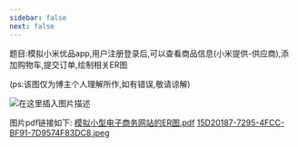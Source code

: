 ```yaml
---
sidebar: false
next: false
---
```

<BlogInfo/>

题目:模拟小米优品app,用户注册登录后,可以查看商品信息(小米提供-供应商),添加购物车,提交订单,绘制相关ER图

(ps:该图仅为博主个人理解所作,如有错误,敬请谅解)

![在这里插入图片描述](http://www.lll.plus/media/image/2024/01/15/84d9d0e22b1143c99a77683d3acb0ea0.66aa8002b2f611eeb3a9eb54e8a036ec.png)

图片pdf链接如下:
[模拟小型电子商务网站的ER图.pdf](../media/file/2021/09/03/模拟小型电子商务网站的ER图.pdf)
[15D20187-7295-4FCC-BF91-7D9574F83DC8.jpeg](../media/file/2021/09/08/15D20187-7295-4FCC-BF91-7D9574F83DC8.jpeg)

<ActionBox />
        
<style>#top-box {margin-top:0.5rem!important;}</style>
